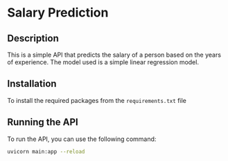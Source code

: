 # Salary Prediction 

## Description
This is a simple API that predicts the salary of a person based on the years of experience. The model used is a simple linear regression model.


## Installation
To install the required packages from the `requirements.txt` file

## Running the API
To run the API, you can use the following command:
```bash
uvicorn main:app --reload
```
